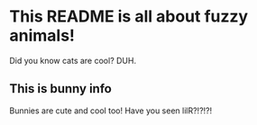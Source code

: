 # This README is all about fuzzy animals!

Did you know cats are cool? DUH. 

## This is bunny info
Bunnies are cute and cool too! Have you seen lilR?!?!?!
